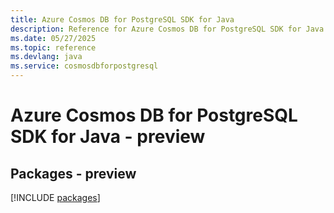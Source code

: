 ```yaml
---
title: Azure Cosmos DB for PostgreSQL SDK for Java
description: Reference for Azure Cosmos DB for PostgreSQL SDK for Java
ms.date: 05/27/2025
ms.topic: reference
ms.devlang: java
ms.service: cosmosdbforpostgresql
---
```

# Azure Cosmos DB for PostgreSQL SDK for Java - preview
## Packages - preview
[!INCLUDE [packages](cosmos-db-for-postgresql-index.md)]